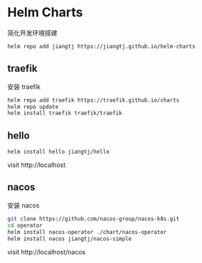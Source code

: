 # Helm Charts

简化开发环境搭建

```bash
helm repo add jiangtj https://jiangtj.github.io/helm-charts
```

## traefik

安装 traefik

```bash
helm repo add traefik https://traefik.github.io/charts
helm repo update
helm install traefik traefik/traefik
```

## hello

```
helm install hello jiangtj/hello
```

visit http://localhost

## nacos

安装 nacos

```bash
git clone https://github.com/nacos-group/nacos-k8s.git
cd operator
helm install nacos-operator ./chart/nacos-operator 
helm install nacos jiangtj/nacos-simple
```

visit http://localhost/nacos
